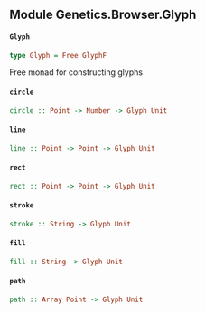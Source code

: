 ## Module Genetics.Browser.Glyph

#### `Glyph`

``` purescript
type Glyph = Free GlyphF
```

Free monad for constructing glyphs

#### `circle`

``` purescript
circle :: Point -> Number -> Glyph Unit
```

#### `line`

``` purescript
line :: Point -> Point -> Glyph Unit
```

#### `rect`

``` purescript
rect :: Point -> Point -> Glyph Unit
```

#### `stroke`

``` purescript
stroke :: String -> Glyph Unit
```

#### `fill`

``` purescript
fill :: String -> Glyph Unit
```

#### `path`

``` purescript
path :: Array Point -> Glyph Unit
```


